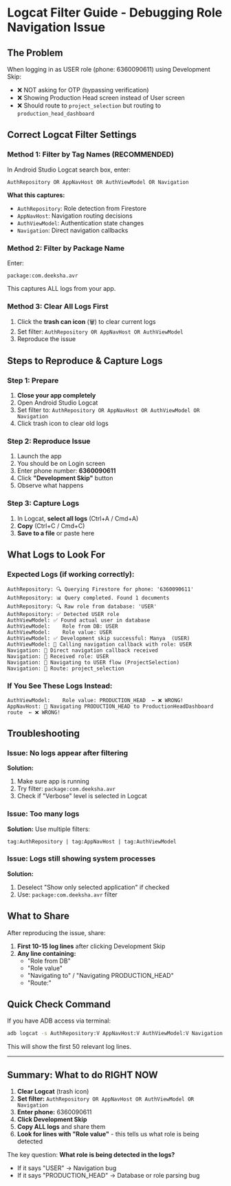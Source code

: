# Logcat Filter Guide - Debugging Role Navigation Issue

## The Problem
When logging in as USER role (phone: 6360090611) using Development Skip:
- ❌ NOT asking for OTP (bypassing verification)
- ❌ Showing Production Head screen instead of User screen
- ❌ Should route to `project_selection` but routing to `production_head_dashboard`

## Correct Logcat Filter Settings

### Method 1: Filter by Tag Names (RECOMMENDED)
In Android Studio Logcat search box, enter:
```
AuthRepository OR AppNavHost OR AuthViewModel OR Navigation
```

**What this captures:**
- `AuthRepository`: Role detection from Firestore
- `AppNavHost`: Navigation routing decisions
- `AuthViewModel`: Authentication state changes
- `Navigation`: Direct navigation callbacks

### Method 2: Filter by Package Name
Enter:
```
package:com.deeksha.avr
```

This captures ALL logs from your app.

### Method 3: Clear All Logs First
1. Click the **trash can icon** (🗑️) to clear current logs
2. Set filter: `AuthRepository OR AppNavHost OR AuthViewModel`
3. Reproduce the issue

## Steps to Reproduce & Capture Logs

### Step 1: Prepare
1. **Close your app completely**
2. Open Android Studio Logcat
3. Set filter to: `AuthRepository OR AppNavHost OR AuthViewModel OR Navigation`
4. Click trash icon to clear old logs

### Step 2: Reproduce Issue
1. Launch the app
2. You should be on Login screen
3. Enter phone number: **6360090611**
4. Click **"Development Skip"** button
5. Observe what happens

### Step 3: Capture Logs
1. In Logcat, **select all logs** (Ctrl+A / Cmd+A)
2. **Copy** (Ctrl+C / Cmd+C)
3. **Save to a file** or paste here

## What Logs to Look For

### Expected Logs (if working correctly):

```
AuthRepository: 🔍 Querying Firestore for phone: '6360090611'
AuthRepository: 📊 Query completed. Found 1 documents
AuthRepository: 🔍 Raw role from database: 'USER'
AuthRepository: ✅ Detected USER role
AuthViewModel: ✅ Found actual user in database
AuthViewModel:    Role from DB: USER
AuthViewModel:    Role value: USER
AuthViewModel: ✅ Development skip successful: Manya  (USER)
AuthViewModel: 🚀 Calling navigation callback with role: USER
Navigation: 🎯 Direct navigation callback received
Navigation: 🎯 Received role: USER
Navigation: 🎯 Navigating to USER flow (ProjectSelection)
Navigation: 🚀 Route: project_selection
```

### If You See These Logs Instead:

```
AuthViewModel:    Role value: PRODUCTION_HEAD  ← ❌ WRONG!
AppNavHost: 🎯 Navigating PRODUCTION_HEAD to ProductionHeadDashboard route  ← ❌ WRONG!
```

## Troubleshooting

### Issue: No logs appear after filtering
**Solution:** 
1. Make sure app is running
2. Try filter: `package:com.deeksha.avr`
3. Check if "Verbose" level is selected in Logcat

### Issue: Too many logs
**Solution:** Use multiple filters:
```
tag:AuthRepository | tag:AppNavHost | tag:AuthViewModel
```

### Issue: Logs still showing system processes
**Solution:**
1. Deselect "Show only selected application" if checked
2. Use: `package:com.deeksha.avr` filter

## What to Share
After reproducing the issue, share:

1. **First 10-15 log lines** after clicking Development Skip
2. **Any line containing:**
   - "Role from DB"
   - "Role value"
   - "Navigating to" / "Navigating PRODUCTION_HEAD"
   - "Route:"

## Quick Check Command
If you have ADB access via terminal:

```bash
adb logcat -s AuthRepository:V AppNavHost:V AuthViewModel:V Navigation:V | head -50
```

This will show the first 50 relevant log lines.

---

## Summary: What to do RIGHT NOW

1. **Clear Logcat** (trash icon)
2. **Set filter:** `AuthRepository OR AppNavHost OR AuthViewModel OR Navigation`
3. **Enter phone:** 6360090611
4. **Click Development Skip**
5. **Copy ALL logs** and share them
6. **Look for lines with "Role value"** - this tells us what role is being detected

The key question: **What role is being detected in the logs?**
- If it says "USER" → Navigation bug
- If it says "PRODUCTION_HEAD" → Database or role parsing bug



